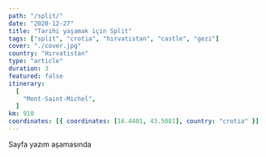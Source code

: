 ```yaml
---
path: "/split/"
date: "2020-12-27"
title: "Tarihi yaşamak için Split"
tags: ["split", "crotia", "hırvatistan", "castle", "gezi"]
cover: "./cover.jpg"
country: "Hırvatistan"
type: "article"
duration: 3
featured: false
itinerary:
  [
    "Mont-Saint-Michel",
  ]
km: 910
coordinates: [{ coordinates: [16.4401, 43.5081], country: "crotia" }]
---
```


Sayfa yazım aşamasında

<!-- <rehype-image src="saintmichel1.jpg"></rehype-image> -->

